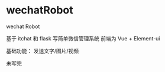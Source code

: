 # wechatRobot
wechat Robot 


基于 itchat 和 flask 写简单微信管理系统
前端为 Vue + Element-ui

基础功能：
  发送文字/图片/视频
  
  未写完
